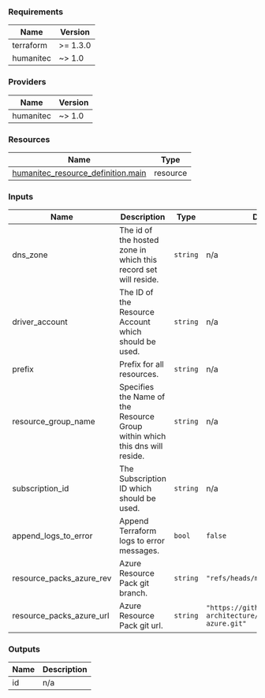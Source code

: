 <!-- BEGIN_TF_DOCS -->
### Requirements

| Name | Version |
|------|---------|
| terraform | >= 1.3.0 |
| humanitec | ~> 1.0 |

### Providers

| Name | Version |
|------|---------|
| humanitec | ~> 1.0 |

### Resources

| Name | Type |
|------|------|
| [humanitec_resource_definition.main](https://registry.terraform.io/providers/humanitec/humanitec/latest/docs/resources/resource_definition) | resource |

### Inputs

| Name | Description | Type | Default | Required |
|------|-------------|------|---------|:--------:|
| dns\_zone | The id of the hosted zone in which this record set will reside. | `string` | n/a | yes |
| driver\_account | The ID of the Resource Account which should be used. | `string` | n/a | yes |
| prefix | Prefix for all resources. | `string` | n/a | yes |
| resource\_group\_name | Specifies the Name of the Resource Group within which this dns will reside. | `string` | n/a | yes |
| subscription\_id | The Subscription ID which should be used. | `string` | n/a | yes |
| append\_logs\_to\_error | Append Terraform logs to error messages. | `bool` | `false` | no |
| resource\_packs\_azure\_rev | Azure Resource Pack git branch. | `string` | `"refs/heads/main"` | no |
| resource\_packs\_azure\_url | Azure Resource Pack git url. | `string` | `"https://github.com/humanitec-architecture/resource-packs-azure.git"` | no |

### Outputs

| Name | Description |
|------|-------------|
| id | n/a |
<!-- END_TF_DOCS -->